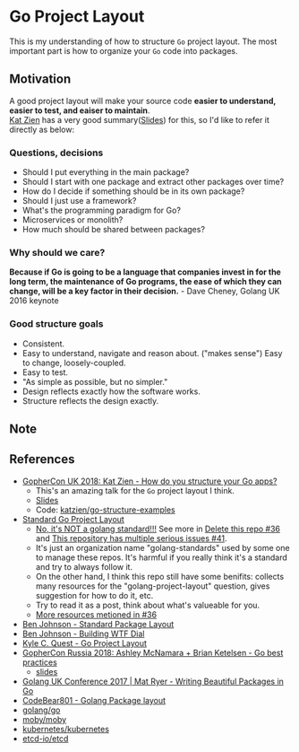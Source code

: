 # Go Project Layout
This is my understanding of how to structure `Go` project layout. The most important part is how to organize your `Go` code into packages.          

## Motivation
A good project layout will make your source code **easier to understand, easier to test, and eaiser to maintain**.     
[Kat Zien](https://github.com/katzien/) has a very good summary([Slides](https://github.com/katzien/talks/tree/master/how-do-you-structure-your-apps/gopherconuk-2018-08-03)) for this, so I'd like to refer it directly as below:        

### Questions, decisions 

- Should I put everything in the main package?
- Should I start with one package and extract other packages over time? 
- How do I decide if something should be in its own package?
- Should I just use a framework?
- What's the programming paradigm for Go?
- Microservices or monolith?
- How much should be shared between packages?
       
### Why should we care?
**Because if Go is going to be a language that companies invest in for the long term, the maintenance of Go programs, the ease of which they can change, 
will be a key factor in their decision.** - Dave Cheney, Golang UK 2016 keynote

### Good structure goals
- Consistent.
- Easy to understand, navigate and reason about. ("makes sense") Easy to change, loosely-coupled.
- Easy to test.
- "As simple as possible, but no simpler."
- Design reflects exactly how the software works.
- Structure reflects the design exactly.     

## Note

## References
- [GopherCon UK 2018: Kat Zien - How do you structure your Go apps?](https://www.youtube.com/watch?v=VQym87o91f8&t=3s)     
  - This's an amazing talk for the `Go` project layout I think.    
  - [Slides](https://github.com/katzien/talks/tree/master/how-do-you-structure-your-apps/gopherconuk-2018-08-03)    
  - Code: [katzien/go-structure-examples](https://github.com/katzien/go-structure-examples)    
- [Standard Go Project Layout](https://github.com/golang-standards/project-layout)    
  - [No, it's NOT a golang standard!!!](https://github.com/golang-standards/project-layout/issues/38) See more in [Delete this repo #36](https://github.com/golang-standards/project-layout/issues/36) and [This repository has multiple serious issues #41](https://github.com/golang-standards/project-layout/issues/41).     
  - It's just an organization name "golang-standards" used by some one to manage these repos. It's harmful if you really think it's a standard and try to always follow it.     
  - On the other hand, I think this repo still have some benifits: collects many resources for the "golang-project-layout" question, gives suggestion for how to do it, etc.     
  - Try to read it as a post, think about what's valueable for you.             
  - [More resources metioned in #36](https://github.com/golang-standards/project-layout/issues/36#issue-479438391)
- [Ben Johnson - Standard Package Layout](https://medium.com/@benbjohnson/standard-package-layout-7cdbc8391fc1)
- [Ben Johnson - Building WTF Dial](https://medium.com/wtf-dial/wtf-dial-domain-model-9655cd523182)
- [Kyle C. Quest - Go Project Layout](https://medium.com/golang-learn/go-project-layout-e5213cdcfaa2)
- [GopherCon Russia 2018: Ashley McNamara + Brian Ketelsen - Go best practices](https://www.youtube.com/watch?v=MzTcsI6tn-0)
  - [slides](https://www.brianketelsen.com/slides/gcru18-best/)
- [Golang UK Conference 2017 | Mat Ryer - Writing Beautiful Packages in Go](https://www.youtube.com/watch?v=cAWlv2SeQus)
- [CodeBear801 - Golang Package layout](https://github.com/CodeBear801/tech_summary/blob/master/tech-summary/language/go/go-package-layout.md)
- [golang/go](https://github.com/golang/go)
- [moby/moby](https://github.com/moby/moby)
- [kubernetes/kubernetes](https://github.com/kubernetes/kubernetes)
- [etcd-io/etcd](https://github.com/etcd-io/etcd)

